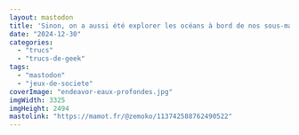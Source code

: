 ```yaml
---
layout: mastodon
title: 'Sinon, on a aussi été explorer les océans à bord de nos sous-marins&nbsp;: «&nbsp;Endeavor&nbsp;: eaux profondes&nbsp;» <span arie-hidden=true> 🫧⛴️🛟⚓️ #J2S #MastoJeux</span>'
date: "2024-12-30"
categories: 
  - "trucs"
  - "trucs-de-geek"
tags: 
  - "mastodon"
  - "jeux-de-societe"
coverImage: "endeavor-eaux-profondes.jpg"
imgWidth: 3325
imgHeight: 2494
mastolink: "https://mamot.fr/@zemoko/113742588762490522"
---
```

